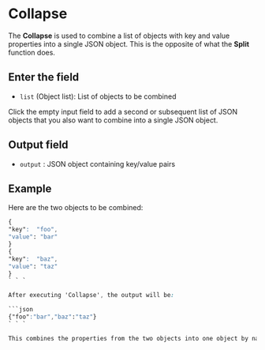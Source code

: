 # Collapse

The <strong>Collapse</strong> is used to combine a list of objects with key and value properties into a single JSON object. This is the opposite of what the <strong>Split</strong> function does.

## Enter the field

- `list`  (Object list): List of objects to be combined

Click the empty input field to add a second or subsequent list of JSON objects that you also want to combine into a single JSON object.

## Output field

- `output` : JSON object containing key/value pairs

## Example

Here are the two objects to be combined:

```css
{
"key":  "foo",
"value": "bar"
}
{
"key":  "baz",
"value": "taz"
}
` ` `

After executing 'Collapse', the output will be:

```json
{"foo":"bar","baz":"taz"}
` ` `

This combines the properties from the two objects into one object by name and creates a list of key-value pairs.